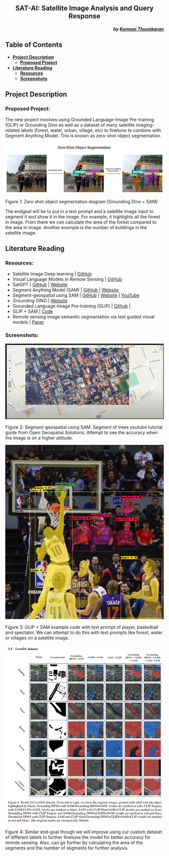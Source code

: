 <h2 align="center">SAT-AI: Satellite Image Analysis and Query Response</h2>

<h5 align="right">by <a href="https://github.com/KannanThuvakaran">Kannan Thuvakaran</a>


## Table of Contents

- **[Project Description](#project-description)**
    - **[Proposed Project](#proposed-project)**
- **[Literature Reading](#literature-reading)**
    - **[Resources](#resources)**
    - **[Screenshots](#screenshots)**

## Project Description 

### Proposed Project:

The new project involves using Grounded Language-Image Pre-training (GLIP) or Grounding Dino as well as a dataset of many satellite imaging-related labels (forest, water, urban, village, etc) to finetune to combine with Segment Anything Model. This is known as zero-shot object segmentation.

![alt text](images/image1.png)

Figure 1: Zero shot object segmentation diagram (Grounding Dino + SAM)

The endgoal will be to put in a text prompt and a satellite image input to segment it and show it in the image. For example, it highlights all the forest in image. From there we can calculate the area of the forest compared to the area in image. Another example is the number of buildings in the satellite image.

## Literature Reading

### Resources:
- Satellite Image Deep learning | [GitHub](https://github.com/satellite-image-deep-learning)
- Visual Language Models in Remote Sensing | [GitHub](https://github.com/lzw-lzw/awesome-remote-sensing-vision-language-models.git)
- SatGPT | [GitHub](https://github.com/lalligagger/satgpt.git) | [Website](https://satgpt.net/) 
- Segment Anything Model (SAM) | [GitHub](https://github.com/facebookresearch/segment-anything.git) | [Website](https://segment-anything.com/)
- Segment-geospatial using SAM | [GitHub](https://github.com/opengeos/segment-geospatial.git) | [Website](https://samgeo.gishub.org/examples/text_prompts_batch/) | [YouTube](https://www.youtube.com/watch?v=cSDvuv1zRos&ab_channel=OpenGeospatialSolutions)
- Grounding DINO | [Website](https://huggingface.co/docs/transformers/en/model_doc/grounding-dino)
- Grounded Language-Image Pre-training (GLIP) | [Github](https://github.com/microsoft/GLIP) |
- GLIP + SAM | [Code](https://colab.research.google.com/drive/1kfdizAJiD5_t-M6yFBB6t2vzGrYg8SJc#scrollTo=p2xul283jTt7)
- Remote sensing image semantic segmantation via text guided visual models | [Paper](https://arxiv.org/pdf/2304.10597)

### Screenshots:

![alt text](images/image2.png)

Figure 2: Segment-geospatial using SAM. Segment of trees youtube tutorial guide from Open Geospatial Solutions. Attempt to see the accuracy when the image is on a higher altitude.

![alt text](images/image3.png)

Figure 3: GLIP + SAM example code with text prompt of player, basketball and spectator. We can attempt to do this with text prompts like forest, water or villages on a satellite image.

![alt text](images/image4.png)

Figure 4: Similar end-goal though we will improve using our custom dataset of different labels to further finetune the model for better accuracy for remote sensing. Also, can go further by calculating the area of the segments and the number of segments for further analysis.
